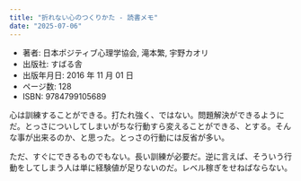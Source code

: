 ```yaml
---
title: "折れない心のつくりかた - 読書メモ"
date: "2025-07-06"
---
```

- 著者: 日本ポジティブ心理学協会, 滝本繁, 宇野カオリ
- 出版社: すばる舎
- 出版年月日: 2016 年 11 月 01 日
- ページ数: 128
- ISBN: 9784799105689

心は訓練することができる。打たれ強く、ではない。問題解決ができるようにだ。とっさについしてしまいがちな行動すら変えることができる、とする。そんな事が出来るのか、と思った。とっさの行動には反省が多い。

ただ、すぐにできるものでもない。長い訓練が必要だ。逆に言えば、そういう行動をしてしまう人は単に経験値が足りないのだ。レベル稼ぎをせねばならない。